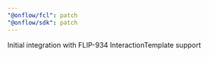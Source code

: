 ```yaml
---
"@onflow/fcl": patch
"@onflow/sdk": patch
---
```


Initial integration with FLIP-934 InteractionTemplate support
